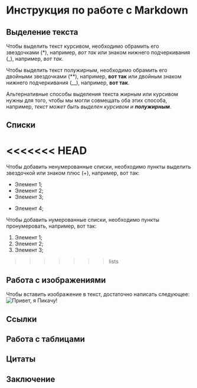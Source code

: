 # Инструкция по работе с Markdown

## Выделение текста

Чтобы выделить текст курсивом, необходимо обрамить его звездочками (*), например, *вот так* или знаком нижнего подчеркивания (_), например, _вот так_.

Чтобы выделить текст полужирным, необходимо обрамить его двойными звездочками (**), например, **вот так** или двойным знаком нижнего подчеркивания (__), например, __вот так__.

Альтернативные способы выделения текста жирным или курсивом нужны для того, чтобы мы могли совмещать оба этих способа, например, _текст может быть выделен курсивом и **полужирным**_.

## Списки

<<<<<<< HEAD
=======
Чтобы добавить ненумерованные списки, необходимо пункты выделить звездочкой или знаком плюс (+), например, вот так:

* Элемент 1;
* Элемент 2;
* Элемент 3;
+ Элемент 4;

Чтобы добавить нумерованные списки, необходимо пункты пронумеровать, например, вот так:

1. Элемент 1;
2. Элемент 2;
3. Элемент 3;
>>>>>>> lists

## Работа с изображениями

Чтобы вставить изображение в текст, достаточно написать следующее:
![Привет, я Пикачу!](Pikachu.webp)

## Ссылки

## Работа с таблицами

## Цитаты

## Заключение
